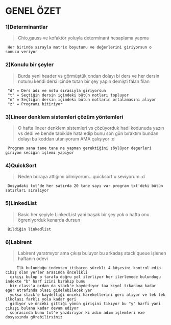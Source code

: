 # GENEL ÖZET

### 1)Determinantlar
>Chio,gauss ve kofaktör yoluyla determinant hesaplama yapma
```
 Her birinde sırayla matrix boyutunu ve değerlerini giriyorsun o sonucu veriyor
```
### 2)Konulu bir şeyler
>Burda yeni header vs görmüştük ondan dolayı bi ders ve her dersin notunu kendi dersi içinde tutan bir şey yapın demişti falan filan
```
 "d" = Ders adı ve notu sırasıyla giriyorsun 
 "t" = Seçtiğin dersin içindeki bütün notları topluyor
 "n" = Seçtiğin dersin içindeki bütün notların ortalamasını alıyor
 "z" = Programı bitiriyor
```
### 3)Lineer denklem sistemleri çözüm yöntemleri
>O hafta lineer denklem sistemleri vs çözüyorduk hadi kodunuda yazın vs dedi ve bende tabikide hata edip bunu son gün bıraktım bundan dolayı bu koddan utanıyorum AMA çalışıyor :d
```
 Program sana tane tane ne yapman gerektiğini söylüyor degerleri giriyon seciğin işlemi yapıyor
```
### 4)QuickSort
>Neden buraya attığımı bilmiyorum...quicksort'u seviyorum :d
```
 Dosyadaki txt'de her satırda 20 tane sayı var program txt'deki bütün satırları sıralıyor
```
### 5)LinkedList
>Basic her şeyiyle LinkedList yani başak bir şey yok o hafta onu ögreniyorduk kenarda dursun
```
 Bildiğin linkedlist
```
### 6)Labirent
>Labirent yaratmıyor ama çıkışı buluyor bu arkadaş stack queue işlenen haftanın ödevi
```
     İlk bulunduğu indexten itibaren sürekli 4 köşesini kontrol edip cıkış olan yerler arasında öncelikli 
  cıkışı bulup o tarafa doğru yol ilerliyor her ilerlemede bulundugu indexte "b" harf izini bırakıp bunu
  bir class'a ordan da stack'e kaydediyor taa kiyol tıkanana kadar eger etrafında olası gidelebilecek yer
  yoksa stack'e kaydettiği önceki hareketlerini geri alıyor ve tek tek ilkolası farklı yola kadar geri 
  gidiyor ve önceki gittiği yönün girişini tıkıyor bu "y" harfi yani çıkışı bulana kadar devam ediyor 
  sonrasında bunu txt'e yazdırıyor ki adım adım işlemleri exe dosyasında görebilirsiniz
```

